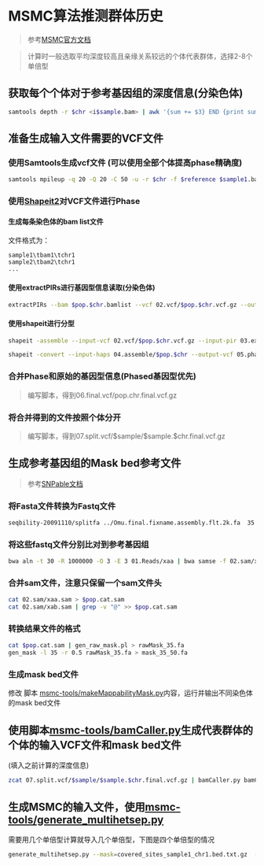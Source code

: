 # MSMC算法推测群体历史

> 参考[MSMC官方文档](https://github.com/stschiff/msmc/blob/master/guide.md)

> 计算时一般选取平均深度较高且亲缘关系较远的个体代表群体，选择2-8个单倍型

## 获取每个个体对于参考基因组的深度信息(分染色体)

```sh
samtools depth -r $chr <i$sample.bam> | awk '{sum += $3} END {print sum / NR}' > 01.depth/$sample/$sample.$chr.depth.txt
```
## 准备生成输入文件需要的VCF文件

### 使用Samtools生成vcf文件 (可以使用全部个体提高phase精确度)

```sh
samtools mpileup -q 20 -Q 20 -C 50 -u -r $chr -f $reference $sample1.bam $sample2.bam ... | bcftools call -c -V indels | gzip -c > 02.vcf/$pop.$chr.vcf.gz
```

### 使用[Shapeit2](http://mathgen.stats.ox.ac.uk/genetics_software/shapeit/shapeit.html#readaware)对VCF文件进行Phase

#### 生成每条染色体的bam list文件
文件格式为：
```
sample1\tbam1\tchr1
sample2\tbam2\tchr1
...
```
#### 使用extractPIRs进行基因型信息读取(分染色体)

```sh
extractPIRs --bam $pop.$chr.bamlist --vcf 02.vcf/$pop.$chr.vcf.gz --out 03.extractPIRs/$pop.$chr.PIRsList --base-quality 20 --read-quality 20
```
#### 使用shapeit进行分型

```sh
shapeit -assemble --input-vcf 02.vcf/$pop.$chr.vcf.gz --input-pir 03.extractPIRs/$pop.$chr.PIRsList -O 04.assemble/$pop.$chr

shapeit -convert --input-haps 04.assemble/$pop.$chr --output-vcf 05.phased/$pop.$chr.phased.vcf.gz
```
### 合并Phase和原始的基因型信息(Phased基因型优先)
>编写脚本，得到06.final.vcf/pop.chr.final.vcf.gz

### 将合并得到的文件按照个体分开
>编写脚本，得到07.split.vcf/\$sample/\$sample.\$chr.final.vcf.gz

## 生成参考基因组的Mask bed参考文件
>参考[SNPable文档](http://lh3lh3.users.sourceforge.net/snpable.shtml)

### 将Fasta文件转换为Fastq文件
```sh
seqbility-20091110/splitfa ../Omu.final.fixname.assembly.flt.2k.fa  35 | split -l 20000000
```

### 将这些fastq文件分别比对到参考基因组

```sh
bwa aln -t 30 -R 1000000 -O 3 -E 3 01.Reads/xaa | bwa samse -f 02.sam/xaa.sam $reference  - 01.Reads/xaa
```

### 合并sam文件，注意只保留一个sam文件头

```sh
cat 02.sam/xaa.sam > $pop.cat.sam
cat 02.sam/xab.sam | grep -v "@" >> $pop.cat.sam
```
### 转换结果文件的格式
```sh
cat $pop.cat.sam | gen_raw_mask.pl > rawMask_35.fa  
gen_mask -l 35 -r 0.5 rawMask_35.fa > mask_35_50.fa  
```

### 生成mask bed文件

修改 脚本 [msmc-tools/makeMappabilityMask.py](https://github.com/stschiff/msmc-tools/blob/master/makeMappabilityMask.py)内容，运行并输出不同染色体的mask bed文件

## 使用脚本[msmc-tools/bamCaller.py](https://github.com/stschiff/msmc-tools/blob/master/bamCaller.py)生成代表群体的个体的输入VCF文件和mask bed文件
(填入之前计算的深度信息)

```sh
zcat 07.split.vcf/$sample/$sample.$chr.final.vcf.gz | bamCaller.py bamCaller.py <mean_cov> 07.input.mask.bed/$sample.$chr.mask.bed.gz | gzip -c > 08.input.vcf/$sample.$chr.vcf.gz
```

## 生成MSMC的输入文件，使用[msmc-tools/generate_multihetsep.py](https://github.com/stschiff/msmc-tools/blob/master/generate_multihetsep.py)

需要用几个单倍型计算就导入几个单倍型，下图是四个单倍型的情况

```sh
generate_multihetsep.py --mask=covered_sites_sample1_chr1.bed.txt.gz  --mask=covered_sites_sample2_chr1.bed.txt.gz --mask=mappability_mask_chr1.bed.txt.gz sample1_chr1.vcf.gz sample2_chr1.vcf.gz
```
